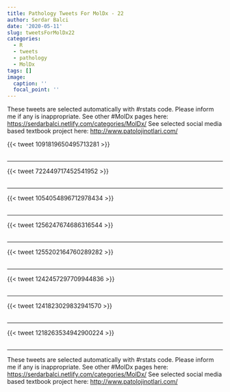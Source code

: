 ```yaml
---
title: Pathology Tweets For MolDx - 22
author: Serdar Balci
date: '2020-05-11'
slug: tweetsForMolDx22
categories:
  - R
  - tweets
  - pathology
  - MolDx
tags: []
image:
  caption: ''
  focal_point: ''
---
```



These tweets are selected automatically with #rstats code. Please inform me if any is inappropriate.
See other #MolDx pages here: https://serdarbalci.netlify.com/categories/MolDx/ 
See selected social media based textbook project here: http://www.patolojinotlari.com/

{{< tweet 1091819650495713281 >}}
<br>
<br>
<hr>
{{< tweet 722449717452541952 >}}
<br>
<br>
<hr>
{{< tweet 1054054896712978434 >}}
<br>
<br>
<hr>
{{< tweet 1256247674686316544 >}}
<br>
<br>
<hr>
{{< tweet 1255202164760289282 >}}
<br>
<br>
<hr>
{{< tweet 1242457297709944836 >}}
<br>
<br>
<hr>
{{< tweet 1241823029832941570 >}}
<br>
<br>
<hr>
{{< tweet 1218263534942900224 >}}
<br>
<br>
<hr>


These tweets are selected automatically with #rstats code. Please inform me if any is inappropriate.
See other #MolDx pages here: https://serdarbalci.netlify.com/categories/MolDx/ 
See selected social media based textbook project here: http://www.patolojinotlari.com/
